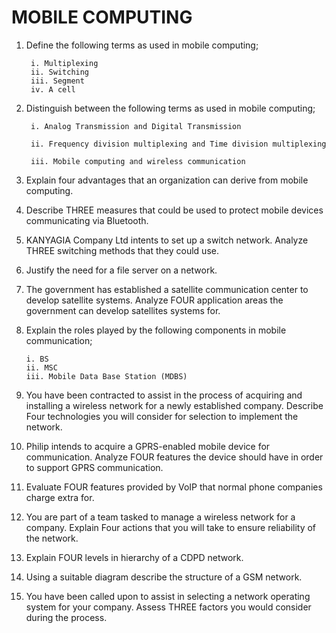 ﻿# MOBILE COMPUTING

1.  Define the following terms as used in mobile computing;

         i. Multiplexing
         ii. Switching
         iii. Segment
         iv. A cell

2.  Distinguish between the following terms as used in mobile computing;

         i. Analog Transmission and Digital Transmission

         ii. Frequency division multiplexing and Time division multiplexing

         iii. Mobile computing and wireless communication

3.  Explain four advantages that an organization can derive from mobile computing.

4.  Describe THREE measures that could be used to protect mobile devices communicating via Bluetooth.

5.  KANYAGIA Company Ltd intents to set up a switch network. Analyze THREE switching methods that they could use.

6.  Justify the need for a file server on a network.

7.  The government has established a satellite communication center to develop satellite systems. Analyze FOUR application areas the government can develop satellites systems for.

8.  Explain the roles played by the following components in mobile communication;

        i. BS
        ii. MSC
        iii. Mobile Data Base Station (MDBS)

9.  You have been contracted to assist in the process of acquiring and installing a wireless network for a newly established company. Describe Four technologies you will consider for selection to implement the network.

10. Philip intends to acquire a GPRS-enabled mobile device for communication. Analyze FOUR features the device should have in order to support GPRS communication.

11. Evaluate FOUR features provided by VoIP that normal phone companies charge extra for.

12. You are part of a team tasked to manage a wireless network for a company. Explain Four actions that you will take to ensure reliability of the network.

13. Explain FOUR levels in hierarchy of a CDPD network.

14. Using a suitable diagram describe the structure of a GSM network.

15. You have been called upon to assist in selecting a network operating system for your company. Assess THREE factors you would consider during the process.
